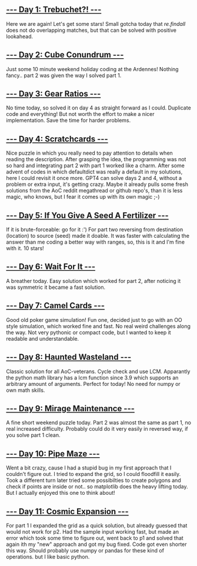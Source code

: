 
## [--- Day 1: Trebuchet?! ---](http://adventofcode.com/2023/day/1)

Here we are again! Let's get some stars!
Small gotcha today that *re.findall* does not do overlapping matches, 
but that can be solved with positive lookahead.
## [--- Day 2: Cube Conundrum ---](http://adventofcode.com/2023/day/2)
Just some 10 minute weekend holiday coding at the Ardennes! 
Nothing fancy.. part 2 was given the way I solved part 1.

## [--- Day 3: Gear Ratios ---](http://adventofcode.com/2023/day/3)
No time today, so solved it on day 4 as straight forward as
I could. Duplicate code and everything! But not worth the effort
to make a nicer implementation. Save the time for harder problems.

## [--- Day 4: Scratchcards ---](http://adventofcode.com/2023/day/4)
Nice puzzle in which you really need to pay attention to details
when reading the description. After grasping the idea, the programming
was not so hard and integrating part 2 with part 1 worked like a 
charm. After some advent of codes in which defaultdict was really
a default in my solutions, here I could revisit it once more.
GPT4 can solve days 2 and 4, without a problem or extra input, 
it's getting crazy. Maybe it already pulls some fresh solutions from
the AoC reddit megathread or github repo's, than it is less magic, 
who knows, but I fear it comes up with its own magic ;-)

## [--- Day 5: If You Give A Seed A Fertilizer ---](http://adventofcode.com/2023/day/5)
If it is brute-forceable: go for it :') For part two reversing from
destination (location) to source (seed) made it doable. It was faster
with calculating the answer than me coding a better way with ranges,
so, this is it and I'm fine with it. 10 stars!

## [--- Day 6: Wait For It ---](http://adventofcode.com/2023/day/6)
A breather today. Easy solution which worked for part 2, after noticing
it was symmetric it became a fast solution.

## [--- Day 7: Camel Cards ---](http://adventofcode.com/2023/day/7)
Good old poker game simulation! Fun one, decided just to go with
an OO style simulation, which worked fine and fast. No real weird
challenges along the way. Not very pythonic or compact code, but
I wanted to keep it readable and understandable.

## [--- Day 8: Haunted Wasteland ---](http://adventofcode.com/2023/day/8)
Classic solution for all AoC-veterans. Cycle check and use LCM. 
Apparantly the python math library has a lcm function since 3.9
which supports an arbitrary amount of arguments. Perfect for today!
No need for numpy or own math skills.

## [--- Day 9: Mirage Maintenance ---](http://adventofcode.com/2023/day/9)
A fine short weekend puzzle today. Part 2 was almost the same as 
part 1, no real increased difficulty. Probably could do it very easily
in reversed way, if you solve part 1 clean.

## [--- Day 10: Pipe Maze ---](http://adventofcode.com/2023/day/10)
Went a bit crazy, cause I had a stupid bug in my first approach that I 
couldn't figure out. I tried to expand the grid, so I could floodfill 
it easily. Took a different turn later tried some possibilties to
create polygons and check if points are inside or not.. so matplotlib 
does the heavy lifting today. But I actually enjoyed this one to think 
about!

## [--- Day 11: Cosmic Expansion ---](http://adventofcode.com/2023/day/11)
For part 1 I expanded the grid as a quick solution, but already guessed that 
would not work for p2. Had the sample input working fast, but made an error 
which took some time to figure out, went back to p1 and solved that again
ith my "new" approach and got my bug fixed. Code got even shorter this way.
Should probably use numpy or pandas for these kind of operations. but I like
basic python.
